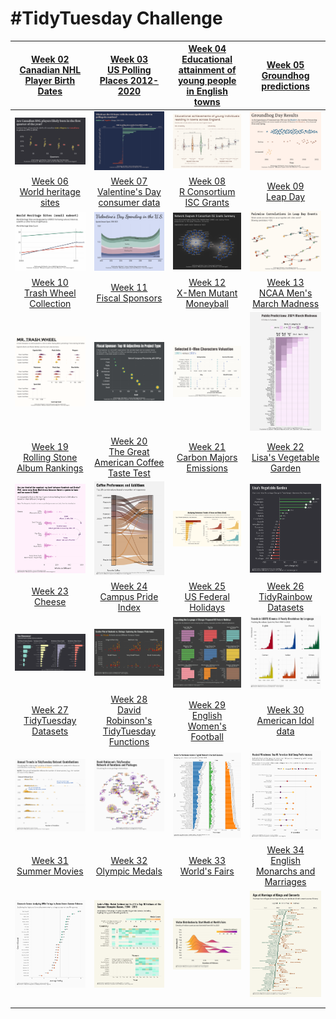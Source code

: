 # #TidyTuesday Challenge

|                                                                [Week 02<br>Canadian NHL Player Birth Dates](https://github.com/poncest/tidytuesday/tree/main/2024/Week_02)                                                                 |      [Week 03](https://github.com/poncest/tidytuesday/tree/main/2024/Week_03)[<br>](https://github.com/poncest/tidytuesday/tree/main/2024/Week_02)[US Polling Places 2012-2020](https://github.com/poncest/tidytuesday/tree/main/2024/Week_03)       | [Week 04](https://github.com/poncest/tidytuesday/tree/main/2024/Week_04)[<br>](https://github.com/poncest/tidytuesday/tree/main/2024/Week_02)[Educational attainment of young people in English towns](https://github.com/poncest/tidytuesday/tree/main/2024/Week_04) |     [Week 05](https://github.com/poncest/tidytuesday/tree/main/2024/Week_05)[<br>](https://github.com/poncest/tidytuesday/tree/main/2024/Week_02)[Groundhog predictions](https://github.com/poncest/tidytuesday/tree/main/2024/Week_05)      |
|:----------------:|:----------------:|:-----------------:|:----------------:|
|                                                                                                     ![](Week_02/2024_02.png "Week 02")                                                                                                     |                                                                                                          ![](Week_03/2024_03.png "week 03")                                                                                                          |                                                                                                                  ![](Week_04/2024_04.png "week 04")                                                                                                                   |                                                                                                      ![](Week_05/2024_05.png "week 05")                                                                                                      |
|                                                                      [Week 06<br>World heritage sites](https://github.com/poncest/tidytuesday/tree/main/2024/Week_06)                                                                      |                                                                      [Week 07<br>Valentine's Day consumer data](https://github.com/poncest/tidytuesday/tree/main/2024/Week_07)                                                                       |                                                                                  [Week 08<br>R Consortium ISC Grants](https://github.com/poncest/tidytuesday/tree/main/2024/Week_08)                                                                                  |                                                                             [Week 09<br>Leap Day](https://github.com/poncest/tidytuesday/tree/main/2024/Week_09)                                                                             |
|                                                                                                     ![](Week_06/2024_06.png "week 06")                                                                                                     |                                                                                                          ![](Week_07/2024_07.png "week 07")                                                                                                          |                                                                                                                  ![](Week_08/2024_08.png "week 08")                                                                                                                   |                                                                                                      ![](Week_09/2024_09.png "week 09")                                                                                                      |
|    [Week 10](https://github.com/poncest/tidytuesday/tree/main/2024/Week_10)[<br>](https://github.com/poncest/tidytuesday/tree/main/2024/Week_06)[Trash Wheel Collection](https://github.com/poncest/tidytuesday/tree/main/2024/Week_10)    |            [Week 11](https://github.com/poncest/tidytuesday/tree/main/2024/Week_11)[<br>](https://github.com/poncest/tidytuesday/tree/main/2024/Week_06)[Fiscal Sponsors](https://github.com/poncest/tidytuesday/tree/main/2024/Week_11)             |                 [Week 12](https://github.com/poncest/tidytuesday/tree/main/2024/Week_12)[<br>](https://github.com/poncest/tidytuesday/tree/main/2024/Week_06)[X-Men Mutant Moneyball](https://github.com/poncest/tidytuesday/tree/main/2024/Week_12)                  |                                                                     [Week 13<br>NCAA Men's March Madness](https://github.com/poncest/tidytuesday/tree/main/2024/Week_13)                                                                     |
|                                                                                                     ![](Week_10/2024_10.png "week 10")                                                                                                     |                                                                                                          ![](Week_11/2024_11.png "week 11")                                                                                                          |                                                                                                                  ![](Week_12/2024_12.png "week 12")                                                                                                                   |                                                                                                      ![](Week_13/2024_13.png "week 13")                                                                                                      |
| [Week 19](https://github.com/poncest/tidytuesday/tree/main/2024/Week_19)[<br>](https://github.com/poncest/tidytuesday/tree/main/2024/Week_06)[Rolling Stone Album Rankings](https://github.com/poncest/tidytuesday/tree/main/2024/Week_19) |  [Week 20](https://github.com/poncest/tidytuesday/tree/main/2024/Week_20)[<br>](https://github.com/poncest/tidytuesday/tree/main/2024/Week_06)[The Great American Coffee Taste Test](https://github.com/poncest/tidytuesday/tree/main/2024/Week_20)  |                 [Week 21](https://github.com/poncest/tidytuesday/tree/main/2024/Week_21)[<br>](https://github.com/poncest/tidytuesday/tree/main/2024/Week_06)[Carbon Majors Emissions](https://github.com/poncest/tidytuesday/tree/main/2024/Week_21)                 |    [Week 22](https://github.com/poncest/tidytuesday/tree/main/2024/Week_22)[<br>](https://github.com/poncest/tidytuesday/tree/main/2024/Week_06)[Lisa's Vegetable Garden](https://github.com/poncest/tidytuesday/tree/main/2024/Week_22)     |
|                                                                                                     ![](Week_19/2024_19.png "week 19")                                                                                                     |                                                                                                          ![](Week_20/2024_20.png "week 20")                                                                                                          |                                                                                                                  ![](Week_21/2024_21.png "week 21")                                                                                                                   |                                                                                                      ![](Week_22/2024_22.png "week 22")                                                                                                      |
|            [Week 23](https://github.com/poncest/tidytuesday/tree/main/2024/Week_23)[<br>](https://github.com/poncest/tidytuesday/tree/main/2024/Week_06)[Cheese](https://github.com/poncest/tidytuesday/tree/main/2024/Week_23)            |           [Week 24](https://github.com/poncest/tidytuesday/tree/main/2024/Week_24)[<br>](https://github.com/poncest/tidytuesday/tree/main/2024/Week_06)[Campus Pride Index](https://github.com/poncest/tidytuesday/tree/main/2024/Week_24)           |                   [Week 25](https://github.com/poncest/tidytuesday/tree/main/2024/Week_25)[<br>](https://github.com/poncest/tidytuesday/tree/main/2024/Week_06)[US Federal Holidays](https://github.com/poncest/tidytuesday/tree/main/2024/Week_25)                   |      [Week 26](https://github.com/poncest/tidytuesday/tree/main/2024/Week_26)[<br>](https://github.com/poncest/tidytuesday/tree/main/2024/Week_06)[TidyRainbow Datasets](https://github.com/poncest/tidytuesday/tree/main/2024/Week_26)      |
|                                                                                                     ![](Week_23/2024_23.png "week 23")                                                                                                     |                                                                                                          ![](Week_24/2024_24.png "week 24")                                                                                                          |                                                                                                                  ![](Week_25/2024_25.png "week 25")                                                                                                                   |                                                                                                      ![](Week_26/2024_26.png "week 26")                                                                                                      |
|     [Week 27](https://github.com/poncest/tidytuesday/tree/main/2024/Week_27)[<br>](https://github.com/poncest/tidytuesday/tree/main/2024/Week_06)[TidyTuesday Datasets](https://github.com/poncest/tidytuesday/tree/main/2024/Week_27)     | [Week 28](https://github.com/poncest/tidytuesday/tree/main/2024/Week_28)[<br>](https://github.com/poncest/tidytuesday/tree/main/2024/Week_06)[David Robinson's TidyTuesday Functions](https://github.com/poncest/tidytuesday/tree/main/2024/Week_28) |                [Week 29](https://github.com/poncest/tidytuesday/tree/main/2024/Week_29)[<br>](https://github.com/poncest/tidytuesday/tree/main/2024/Week_06)[English Women's Football](https://github.com/poncest/tidytuesday/tree/main/2024/Week_29)                 |       [Week 30](https://github.com/poncest/tidytuesday/tree/main/2024/Week_30)[<br>](https://github.com/poncest/tidytuesday/tree/main/2024/Week_06)[American Idol data](https://github.com/poncest/tidytuesday/tree/main/2024/Week_30)       |
|                                                                                                     ![](Week_27/2024_27.png "week 27")                                                                                                     |                                                                                                          ![](Week_28/2024_28.png "week 28")                                                                                                          |                                                                                                                  ![](Week_29/2024_29.png "week 29")                                                                                                                   |                                                                                                      ![](Week_30/2024_30.png "Week 30")                                                                                                      |
|        [Week 31](https://github.com/poncest/tidytuesday/tree/main/2024/Week_31)[<br>](https://github.com/poncest/tidytuesday/tree/main/2024/Week_06)[Summer Movies](https://github.com/poncest/tidytuesday/tree/main/2024/Week_31)         |             [Week 32](https://github.com/poncest/tidytuesday/tree/main/2024/Week_32)[<br>](https://github.com/poncest/tidytuesday/tree/main/2024/Week_06)[Olympic Medals](https://github.com/poncest/tidytuesday/tree/main/2024/Week_32)             |                      [Week 33](https://github.com/poncest/tidytuesday/tree/main/2024/Week_33)[<br>](https://github.com/poncest/tidytuesday/tree/main/2024/Week_06)[World's Fairs](https://github.com/poncest/tidytuesday/tree/main/2024/Week_33)                      | [Week 34](https://github.com/poncest/tidytuesday/tree/main/2024/Week_34)[<br>](https://github.com/poncest/tidytuesday/tree/main/2024/Week_06)[English Monarchs and Marriages](https://github.com/poncest/tidytuesday/tree/main/2024/Week_34) |
|                                                                                                     ![](Week_31/2024_31.png "week 31")                                                                                                     |                                                                                                          ![](Week_32/2024_32.png "week 32")                                                                                                          |                                                                                                                  ![](Week_33/2024_33.png "week 33")                                                                                                                   |                                                                                                      ![](Week_34/2024_34.png "Week 34")                                                                                                      |
|                                                                                                                                                                                                                                            |                                                                                                                                                                                                                                                      |                                                                                                                                                                                                                                                                       |                                                                                                                                                                                                                                              |
|                                                                                                                                                                                                                                            |                                                                                                                                                                                                                                                      |                                                                                                                                                                                                                                                                       |                                                                                                                                                                                                                                              |
